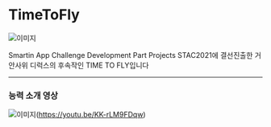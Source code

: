 # TimeToFly
![이미지](http://ggm.gondr.net/image/users/37/portfolio/135_screenshot_06.png)

Smartin App Challenge Development Part Projects
STAC2021에 결선진출한 거안사위 디럭스의 후속작인 TIME TO FLY입니다
***
### 능력 소개 영상
![이미지](http://ggm.gondr.net/image/users/37/portfolio/135_screenshot_06.png)(https://youtu.be/KK-rLM9FDqw)
